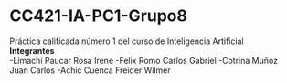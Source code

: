 # CC421-IA-PC1-Grupo8
Práctica calificada número 1 del curso de Inteligencia Artificial
<br/>
**Integrantes**
<br/>
-Limachi Paucar Rosa Irene 
-Felix Romo Carlos Gabriel 
-Cotrina Muñoz Juan Carlos
-Achic Cuenca Freider Wilmer
